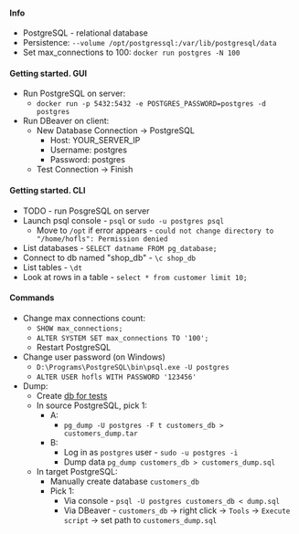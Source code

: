 #### Info
* PostgreSQL - relational database
* Persistence: `--volume /opt/postgressql:/var/lib/postgresql/data`
* Set max_connections to 100: `docker run postgres -N 100`

#### Getting started. GUI
* Run PostgreSQL on server:
    * `docker run -p 5432:5432 -e POSTGRES_PASSWORD=postgres -d postgres`
* Run DBeaver on client:
    * New Database Connection -> PostgreSQL
        * Host: YOUR_SERVER_IP
        * Username: postgres
        * Password: postgres
    * Test Connection -> Finish

#### Getting started. CLI
* TODO - run PosgreSQL on server
* Launch psql console - `psql` or `sudo -u postgres psql`
    * Move to `/opt` if error appears - `could not change directory to "/home/hofls": Permission denied` 
* List databases - `SELECT datname FROM pg_database;`
* Connect to db named "shop_db" - `\c shop_db`
* List tables - `\dt`
* Look at rows in a table  - `select * from customer limit 10;`

#### Commands
* Change max connections count:
    * `SHOW max_connections;`
    * `ALTER SYSTEM SET max_connections TO '100';`
    * Restart PostgreSQL
* Change user password (on Windows) 
    * `D:\Programs\PostgreSQL\bin\psql.exe -U postgres`
    * `ALTER USER hofls WITH PASSWORD '123456'`
* Dump:
    * Create [db for tests](test_db.sql)
    * In source PostgreSQL, pick 1:
        * A:
            * `pg_dump -U postgres -F t customers_db > customers_dump.tar`
        * B:
            * Log in as `postgres` user - `sudo -u postgres -i`
            * Dump data `pg_dump customers_db > customers_dump.sql`
    * In target PostgreSQL:
        * Manually create database `customers_db`
        * Pick 1:
            * Via console - `psql -U postgres customers_db < dump.sql`
            * Via DBeaver - `customers_db` -> right click -> `Tools` -> `Execute script` -> set path to `customers_dump.sql`
